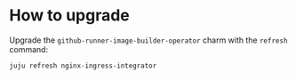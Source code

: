# How to upgrade

Upgrade the `github-runner-image-builder-operator` charm with the `refresh` command:

```bash
juju refresh nginx-ingress-integrator
```
